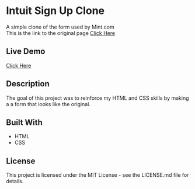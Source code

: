 # Intuit Sign Up Clone

A simple clone of the form used by Mint.com  
This is the link to the original page [Click Here](https://accounts.intuit.com/signup.html?offering_id=Intuit.ifs.mint&namespace_id=50000026&redirect_url=https%3A%2F%2Fmint.intuit.com%2Foverview.event%3Ftask%3DS)

## Live Demo

[Click Here](https://camsz27.github.io/sign-up-clone/)

## Description

The goal of this project was to reinforce my HTML and CSS skills by making a a form that looks like the original.

## Built With

- HTML
- CSS

## License

This project is licensed under the MIT License - see the LICENSE.md file for details.
